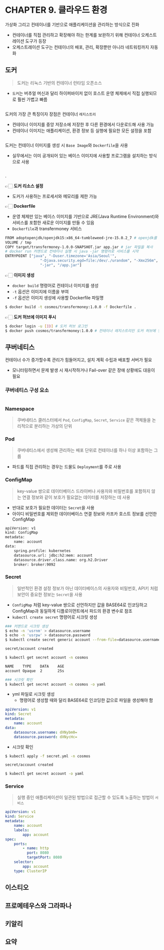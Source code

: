 # CHAPTER 9. 클라우드 환경

가상화 그리고 컨테이너를 기반으로 애플리케이션을 관리하는 방식으로 진화
- 컨테이너를 직접 관리하고 확장해야 하는 한계를 보완하기 위해 컨테이너 오케스트레이션 도구가 등장
- 오케스트레이션 도구는 컨테이너의 배포, 관리, 확장뿐만 아니라 네트워킹까지 자동화

## 도커

> 도커는 리눅스 기반의 컨테이너 런타임 오픈소스

- `도커`는 버추얼 머신과 달리 하이퍼바이저 없이 호스트 운영 체제에서 직접 실행되므로 훨씬 가볍고 빠름

<figure><img src="../../.gitbook/assets/microservices-eventsourcing/9-1.png" alt=""><figcaption></figcaption></figure>

도커의 가장 큰 특징이자 장점은 컨테이너 `레지스트리`
- 컨테이너 이미지를 중앙 저장소에 저장한 후 다른 환경에서 다운로드해 사용 가능
- 컨테이너 이미지는 애플리케이션, 환경 정보 등 실행에 필요한 모든 설정을 포함

<figure><img src="../../.gitbook/assets/microservices-eventsourcing/9-2.png" alt=""><figcaption></figcaption></figure>

도커는 컨테이너 이미지를 생성 시 `Base Image`와 `Dockerfile`을 사용
- 실무에서는 이미 공개되어 있는 베이스 이미지에 사용할 프로그램을 설치하는 방식으로 사용

<figure><img src="../../.gitbook/assets/microservices-eventsourcing/9-3.png" alt=""><figcaption></figcaption></figure>

.

👉🏻 **도커 리소스 설정**
- 도커가 사용하는 프로세서와 메모리를 제한 가능

👉🏻 **Dockerfile**
- 운영 체제만 있는 베이스 이미지를 기반으로 JRE(Java Runtime Environment)와 서비스를 포함한 새로운 이미지를 만들 수 있음
- `Dockerfile`과 transfermoney 서비스

```bash
FROM adoptopenjdk/openjdk15:x86_64-tumbleweed-jre-15.0.2_7 # openjdk를 포함한 베이스 이미지
VOLUME / tmp
COPY target/transfermoney-1.0.0-SNAPSHOT.jar app.jar # jar 파일을 복사
# docker run 커맨드로 컨테이너 실행 시 java -jar 명령어로 서비스를 시작
ENTRYPOINT ["java", "-Duser.timezone='Asia/Seoul'",
                "-Djava.security.egd=file:/dev/./urandom", "-Xmx256m",
                "-jar", "/app.jar"] 
```

👉🏻 **이미지 생성**
- `docker build` 명령어로 컨테이너 이미지를 생성
- `-t` 옵션은 이미지에 이름을 부여
- `-f` 옵션은 이미지 생성에 사용할 Dockerfile 파일명

```bash
$ docker build -t cosmos/transfermoney:1.0.0 -f Dockerfile .
```

👉🏻 **도커 허브에 이미지 푸시**

```bash
$ docker login -u [ID] # 도커 허브 로그인
$ docker push cosmos/transfermoney:1.0.0 # 컨테이너 레지스트리인 도커 허브에 업로드
```

## 쿠버네티스

컨테이너 수가 증가할수록 관리가 힘들어지고, 설치 계획 수립과 배포할 서버가 필요
- 모니터링하면서 문제 발생 시 재시작하거나 Fail-over 같은 장애 상황에도 대응이 필요

### 쿠버네티스 구성 요소

<figure><img src="../../.gitbook/assets/microservices-eventsourcing/9-10.png" alt=""><figcaption></figcaption></figure>

### Namespace

> 쿠버네티스 클러스터에서 `Pod`, `ConfigMap`, `Secret`, `Service` 같은 객체들을 논리적으로 분리하는 가상의 단위

### Pod

> 쿠버네티스에서 생성해 관리하는 배포 단위로 컨테이너를 하나 이상 포함하는 그룹

- 파드를 직접 관리하는 경우는 드물도 `Deployment`를 주로 사용

### ConfigMap

> key-value 쌍으로 데이터베이스 드라이버나 사용자와 비밀번호를 포함하지 않는 연결 정보와 같이 보호가 필요없는 데이터를 저장하는 데 사용

- 반대로 보호가 필요한 데이터는 `Secret`을 사용
- 아이디 비밀번호를 제외한 데이터베이스 연결 정보와 카프카 호스트 정보를 선언한 ConfigMap

```bash
apiVersion: v1 
kind: ConfigMap 
metadata:
    name: account
data:
    spring.profile: kubernetes
    datasource.url: jdbc:h2:mem: account
    datasource.driver.class.name: org.h2.Driver
    broker: broker:9092
```

### Secret

> 일반적인 환경 설정 정보가 아닌 데이터베이스의 사용자와 비밀번호, API키 처럼 보안이 중요한 정보는 `Secret`을 사용

- `ConfigMap` 처럼 key-value 쌍으로 선언하지만 값을 BASE64로 인코딩하고 ConfigMap과 동일하게 디플로이먼트에서 파드의 환경 변수로 참조
- `kubectl create secret` 명령어로 시크릿 생성

```bash
### 커맨드로 시크릿 생성
$ echo -n 'usrnm' > datasource.username
$ echo -n 'usrpw' > datasource.password
$ kubectl create secret generic account --from-file=datasource.username --from-file=datasource.password -n cosmos

secret/account created

$ kubectl get secret account -n cosmos

NAME    TYPE    DATA    AGE
account Opaque  2       25s

### 시크릿 확인
$ kubectl get secret account -n cosmos -o yaml
```

- yml 파일로 시크릿 생성
  - 명령어로 생성할 때와 달리 BASE64로 인코딩한 값으로 파일을 생성해야 함

```yml
apiVersion: v1
kind: Secret
metadata:
    name: account
data:
    datasource.username: dXNybm0=
    datasource.password: dXNycHc=
```

- 시크릿 확인

```bash
$ kubectl apply -f secret.yml -n cosmos

secret/account created

$ kubectl get secret account -o yaml
```

### Service

> 실행 중인 애플리케이션이 일관된 방법으로 접근할 수 있도록 노출하는 방법이 `서비스`

```yml
apiVersion: v1
kind: Service
metadata:
    name: account
    labels:
        app: account
spec:
    ports:
        - name: http
          port: 8080
          targetPort: 8080
    selector:
        app: account
    type: ClusterIP
```

## 이스티오

## 프로메테우스와 그라파나

## 키알리

## 요약
